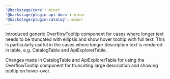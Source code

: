 ```yaml
---
'@backstage/core': minor
'@backstage/plugin-api-docs': minor
'@backstage/plugin-catalog': minor
---
```


Introduced generic OverflowTooltip component for cases where longer text needs to be truncated with ellipsis and show hover tooltip with full text.
This is particularly useful in the cases where longer description text is rendered in table. e.g. CatalogTable and ApiExplorerTable.

Changes made in CatalogTable and ApiExplorerTable for using the OverflowTooltip component for truncating large description and showing tooltip on hover-over.

